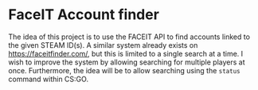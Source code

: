 # FaceIT Account finder

The idea of this project is to use the FACEIT API to find accounts linked to the given STEAM ID(s). A similar system already exists on <https://faceitfinder.com/>, but this is limited to a single search at a time. I wish to improve the system by allowing searching for multiple players at once. Furthermore, the idea will be to allow searching using the `status` command within CS:GO.

